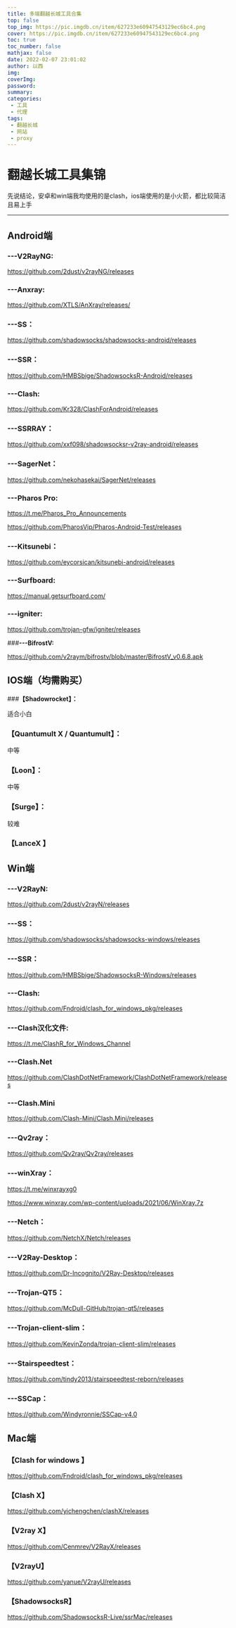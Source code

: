 ```yaml
---
title: 多端翻越长城工具合集
top: false
top_img: https://pic.imgdb.cn/item/627233e60947543129ec6bc4.png
cover: https://pic.imgdb.cn/item/627233e60947543129ec6bc4.png
toc: true
toc_number: false
mathjax: false
date: 2022-02-07 23:01:02
author: 以西
img:
coverImg:
password:
summary:
categories: 
 - 工具
 - 代理
tags: 
 - 翻越长城
 - 网站
 - proxy
---
```


# 翻越长城工具集锦



先说结论，安卓和win端我均使用的是clash，ios端使用的是小火箭，都比较简洁且易上手



---



##  Android端

### **---V2RayNG:**

https://github.com/2dust/v2rayNG/releases

### **---Anxray:**

https://github.com/XTLS/AnXray/releases/

### **---SS：**

https://github.com/shadowsocks/shadowsocks-android/releases

### **---SSR：**

https://github.com/HMBSbige/ShadowsocksR-Android/releases

### **---Clash:**

https://github.com/Kr328/ClashForAndroid/releases

### **---SSRRAY：**

https://github.com/xxf098/shadowsocksr-v2ray-android/releases

### **---SagerNet：**

https://github.com/nekohasekai/SagerNet/releases

### **---Pharos Pro:**

https://t.me/Pharos_Pro_Announcements

https://github.com/PharosVip/Pharos-Android-Test/releases

### **---Kitsunebi：**

https://github.com/eycorsican/kitsunebi-android/releases

### **---Surfboard:**

https://manual.getsurfboard.com/

### **---igniter:**

https://github.com/trojan-gfw/igniter/releases

###**---BifrostV:**

https://github.com/v2raym/bifrostv/blob/master/BifrostV_v0.6.8.apk

 

## IOS端（均需购买）

###**【Shadowrocket】：**

适合小白

### **【Quantumult X / Quantumult】：**

中等

### **【Loon】：**

 中等

### **【Surge】：**

 较难

### **【LanceX 】**

 

## Win端

### **---V2RayN:**

https://github.com/2dust/v2rayN/releases

### **---SS：**

https://github.com/shadowsocks/shadowsocks-windows/releases

### **---SSR：**

https://github.com/HMBSbige/ShadowsocksR-Windows/releases

### **---Clash:**

https://github.com/Fndroid/clash_for_windows_pkg/releases

### **---Clash汉化文件:**

https://t.me/ClashR_for_Windows_Channel

### **---Clash.Net**

https://github.com/ClashDotNetFramework/ClashDotNetFramework/releases

### **---Clash.Mini**

https://github.com/Clash-Mini/Clash.Mini/releases

### **---Qv2ray：**

https://github.com/Qv2ray/Qv2ray/releases

### **---winXray：**

https://t.me/winxrayxg0

https://www.winxray.com/wp-content/uploads/2021/06/WinXray.7z

### **---Netch：**

https://github.com/NetchX/Netch/releases

### **---V2Ray-Desktop：**

https://github.com/Dr-Incognito/V2Ray-Desktop/releases

### **---Trojan-QT5：**

https://github.com/McDull-GitHub/trojan-qt5/releases

### **---Trojan-client-slim：**

https://github.com/KevinZonda/trojan-client-slim/releases

### **---Stairspeedtest：**

https://github.com/tindy2013/stairspeedtest-reborn/releases

### **---SSCap：**

https://github.com/Windyronnie/SSCap-v4.0

 

## Mac端

### **【Clash for windows 】**

https://github.com/Fndroid/clash_for_windows_pkg/releases

### **【Clash X】**

https://github.com/yichengchen/clashX/releases

### **【V2ray X】**

https://github.com/Cenmrev/V2RayX/releases

 ### **【V2rayU】**

https://github.com/yanue/V2rayU/releases

### **【ShadowsocksR】**

https://github.com/ShadowsocksR-Live/ssrMac/releases

